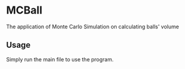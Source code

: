 # MCBall
The application of Monte Carlo Simulation on calculating balls' volume
## Usage
Simply run the main file to use the program.
